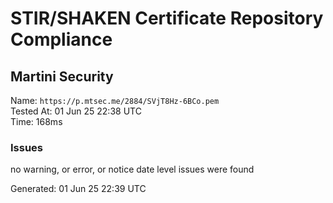 # STIR/SHAKEN Certificate Repository Compliance

## Martini Security

Name: `https://p.mtsec.me/2884/SVjT8Hz-6BCo.pem`\
Tested At: 01 Jun 25 22:38 UTC\
Time: 168ms

### Issues

no warning, or error, or notice date level issues were found

Generated: 01 Jun 25 22:39 UTC